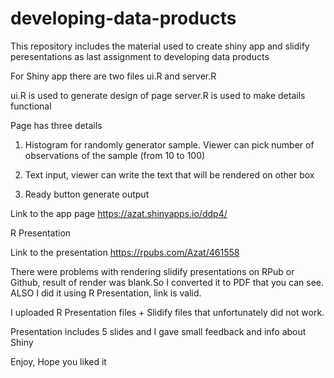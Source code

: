 # developing-data-products

This repository includes the material used to create shiny app and slidify peresentations as last assignment to developing data products

For Shiny app there are two files ui.R and server.R

ui.R is used to generate design of page
server.R is used to make details functional

Page has three details
1. Histogram for randomly generator sample. Viewer can pick number of observations of the sample (from 10 to 100)

2. Text input, viewer can write the text that will be rendered on other box

3. Ready button generate output

Link to the app page https://azat.shinyapps.io/ddp4/

R Presentation

Link to the presentation https://rpubs.com/Azat/461558

There were problems with rendering slidify presentations on RPub or Github, result of render was blank.So I converted it to PDF that you can see. ALSO I did it using R Presentation, link is valid. 

I uploaded R Presentation files + Slidify files that unfortunately did not work.

Presentation includes 5 slides and I gave small feedback and info about Shiny

Enjoy,
Hope you liked it
